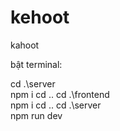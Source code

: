 # kehoot
kahoot

bật terminal:

cd .\server\
npm i
cd ..
cd .\frontend\
npm i
cd ..
cd .\server\
npm run dev
